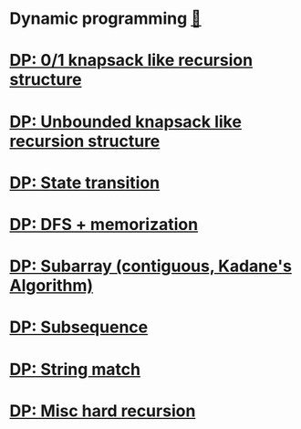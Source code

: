 # Dynamic programming [:notebook:](../_notes/algorithms.md#dynamic-programming)

# [DP: 0/1 knapsack like recursion structure](dp_01_knapsack/README.md)

# [DP: Unbounded knapsack like recursion structure](dp_unbounded_knapsack/README.md)

# [DP: State transition](dp_state_transition/README.md)

# [DP: DFS + memorization](dp_dfs_memorization/README.md)

# [DP: Subarray (contiguous, Kadane's Algorithm)](dp_subarray_kadane/README.md)

# [DP: Subsequence](dp_subseq/README.md)

# [DP: String match](dp_string_match/README.md)

# [DP: Misc hard recursion](dp_z_misc_hard_recursion/README.md)
